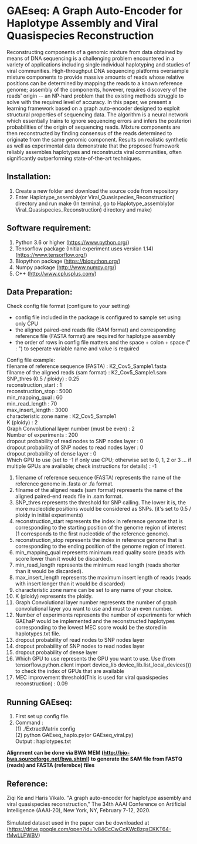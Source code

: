 # GAEseq: A Graph Auto-Encoder for Haplotype Assembly and Viral Quasispecies Reconstruction

Reconstructing components of a genomic mixture from data obtained by means of DNA sequencing is a challenging problem encountered in a variety of applications including single individual haplotyping and studies of viral communities. High-throughput DNA sequencing platforms oversample mixture components to provide massive amounts of reads whose relative positions can be determined by mapping the reads to a known reference genome; assembly of the components, however, requires discovery of the reads' origin -- an NP-hard problem that the existing methods struggle to solve with the required level of accuracy. In this paper, we present a learning framework based on a graph auto-encoder designed to exploit structural properties of sequencing data. The algorithm is a neural network which essentially trains to ignore sequencing errors and infers the posteriori probabilities of the origin of sequencing reads. Mixture components are then reconstructed by finding consensus of the reads determined to originate from the same genomic component. Results on realistic synthetic as well as experimental data demonstrate that the proposed framework reliably assembles haplotypes and reconstructs viral communities, often significantly outperforming state-of-the-art techniques.

Installation:
-----------------
1. Create a new folder and download the source code from repository
2. Enter Haplotype_assembly(or Viral_Quasispecies_Reconstruction) directory and run make (In terminal, go to Haplotype_assembly(or Viral_Quasispecies_Reconstruction) directory and make)

Software requirement:
-----------------
1. Python 3.6 or higher (https://www.python.org/)
2. Tensorflow package (Initial experiment uses version 1.14) (https://www.tensorflow.org/)
3. Biopython package (https://biopython.org/)
4. Numpy package (http://www.numpy.org/)
5. C++ (http://www.cplusplus.com/)

Data Preparation:
-----------------
Check config file format (configure to your setting)

* config file included in the package is configured to sample set using only CPU
* the aligned paired-end reads file (SAM format) and corresponding reference file (FASTA format) are required for haplotype assembly
* the order of rows in config file matters and the space + colon + space (" : ") to seperate variable name and value is required

Config file example:<br/> 
filename of reference sequence (FASTA) : K2_Cov5_Sample1.fasta  
filname of the aligned reads (sam format) : K2_Cov5_Sample1.sam<br/>
SNP_thres (0.5 / ploidy) : 0.25<br/>
reconstruction_start : 1<br/>
reconstruction_stop : 5000<br/>
min_mapping_qual : 60<br/>
min_read_length : 70<br/>
max_insert_length : 3000<br/>
characteristic zone name : K2_Cov5_Sample1<br/>
K (ploidy) : 2<br/>
Graph Convolutional layer number (must be even) : 2<br/>
Number of experiments : 200<br/>
dropout probability of read nodes to SNP nodes layer : 0<br/>
dropout probability of SNP nodes to read nodes layer : 0<br/>
dropout probability of dense layer : 0<br/>
Which GPU to use (set to -1 if only use CPU; otherwise set to 0, 1, 2 or 3 ... if multiple GPUs are available; check instructions for details) : -1<br/>

1. filename of reference sequence (FASTA) represents the name of the reference genome in .fasta or .fa format.
2. filname of the aligned reads (sam format) represents the name of the aligned paired-end reads file in .sam format.
3. SNP_thres represents the threshold for SNP calling. The lower it is, the more nucleotide positions would be considered as SNPs. (it's set to 0.5 / ploidy in initial experiments)
4. reconstruction_start represents the index in reference genome that is corresponding to the starting position of the genome region of interest (1 corresponds to the first nucleotide of the reference genome).
5. reconstruction_stop represents the index in reference genome that is corresponding to the ending position of the genome region of interest.
6. min_mapping_qual represents minimum read quality score (reads with score lower than it would be discarded).
7. min_read_length represents the minimum read length (reads shorter than it would be discarded).
8. max_insert_length represents the maximum insert length of reads (reads with insert longer than it would be discarded)
9. characteristic zone name can be set to any name of your choice.
10. K (ploidy) represents the ploidy.
11. Graph Convolutional layer number represents the number of graph convolutional layer you want to use and must to an even number.
12. Number of experiments represents the number of experiments for which GAEhaP would be implemented and the reconstructed haplotypes corresponding to the lowest MEC score would be the stored in haplotypes.txt file.  
13. dropout probability of read nodes to SNP nodes layer
14. dropout probability of SNP nodes to read nodes layer
15. dropout probability of dense layer
16. Which GPU to use represents the GPU you want to use. Use (from tensorflow.python.client import device_lib device_lib.list_local_devices()) to check the index of GPUs that are available
17. MEC improvement threshold(This is used for viral quasispecies reconstruction) : 0.09

Running GAEseq:
-----------------
1. First set up config file.
2. Command : <br/>
    (1) ./ExtractMatrix config<br/>
    (2) python GAEseq_haplo.py(or GAEseq_viral.py)<br/>
    Output : haplotypes.txt

**Alignment can be done via BWA MEM (http://bio-bwa.sourceforge.net/bwa.shtml) to generate the SAM file from FASTQ (reads) and FASTA (referebce) files**

Reference:
-----------------
Ziqi Ke and Haris Vikalo. "A graph auto-encoder for haplotype assembly and viral quasispecies reconstruction," The 34th AAAI Conference on Artificial Intelligence (AAAI-20), New York, NY, February 7-12, 2020.<br/>
<br/>
Simulated dataset used in the paper can be downloaded at (https://drive.google.com/open?id=1v84CcCwCcKWc8zqsCKKT64-fMwLLFWBV)
